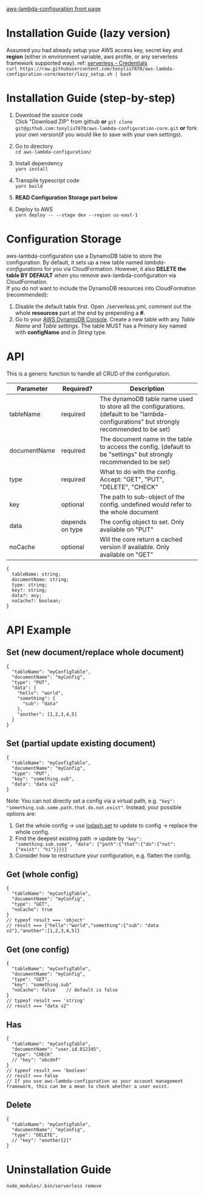 [aws-lambda-configuration front page](https://github.com/tonyliu7870/aws-lambda-configuration)  
# Installation Guide (lazy version)  
Assumed you had already setup your AWS access key, secret key and **region** (either in environment variable, aws profile, or any serverless framework supported way). ref: [serverless - Credentials](https://serverless.com/framework/docs/providers/aws/guide/credentials/)  
`curl https://raw.githubusercontent.com/tonyliu7870/aws-lambda-configuration-core/master/lazy_setup.sh | bash`  
  
# Installation Guide (step-by-step)  
1. Download the source code  
Click "Download ZIP" from github **or** `git clone git@github.com:tonyliu7870/aws-lambda-configuration-core.git` **or** fork your own version(if you would like to save with your own settings).  
2. Go to directory  
`cd aws-lambda-configuration/`  
  
3. Install dependency  
`yarn install`  
  
4. Transpile typescript code  
`yarn build`  
  
5. **READ Configuration Storage part below**   
  
6. Deploy to AWS  
`yarn deploy -- --stage dev --region us-east-1`  
  
# Configuration Storage  
aws-lambda-configuration use a DynamoDB table to store the configuration. By default, it sets up a new table named *lambda-configurations* for you via CloudFormation. However, it also **DELETE the table BY DEFAULT** when you remove aws-lambda-configuration via CloudFormation.  
If you do not want to include the DynamoDB resources into CloudFormation (recommended):  
1. Disable the default table first. Open ./serverless.yml, comment out the whole **resources** part at the end by prepending a **#**.  
2. Go to your [AWS DynamoDB Console](https://console.aws.amazon.com/dynamodb/home). Create a new table with any *Table Name* and *Table settings*. The table MUST has a *Primary key* named with **configName** and in *String* type.  
  
# API  
This is a generic function to handle all CRUD of the configuration.  

| Parameter | Required? | Description |  
| --- | --- | --- |  
| tableName | required | The dynamoDB table name used to store all the configurations. (default to be "lambda-configurations" but strongly recommended to be set) |  
| documentName | required | The document name in the table to access the config. (default to be "settings" but strongly recommended to be set) |  
| type | required | What to do with the config. Accept: "GET", "PUT", "DELETE", "CHECK" |  
| key | optional | The path to sub-object of the config. undefined would refer to the whole document |  
| data | depends on type | The config object to set. Only available on "PUT" |  
| noCache | optional | Will the core return a cached version if available. Only available on "GET" |  
  
```
{
  tableName: string;
  documentName: string;
  type: string;
  key?: string;
  data?: any;
  noCache?: boolean;
}
```
  
# API Example  
## Set (new document/replace whole document)  
```
{
  "tableName": "myConfigTable",
  "documentName": "myConfig",
  "type": "PUT",
  "data": {
    "hello": "world",
    "something": {
      "sub": "data"
    },
    "another": [1,2,3,4,5]
  }
}
```
  
## Set (partial update existing document)
```
{
  "tableName": "myConfigTable",
  "documentName": "myConfig",
  "type": "PUT",
  "key": "something.sub",
  "data": "data v2"
}
```
Note: You can not directly set a config via a virtual path, e.g. `"key": "something.sub.some.path.that.do.not.exist"`. Instead, your possible options are:  
1. Get the whole config -> use [lodash.set](https://lodash.com/docs/#set) to update to config -> replace the whole config.  
2. Find the deepest existing path -> update by `"key": "something.sub.some", "data": {"path":{"that":{"do":{"not":{"exist": "hi"}}}}}`  
3. Consider how to restructure your configuration, e.g. flatten the config.  
  
## Get (whole config) 
```
{
  "tableName": "myConfigTable",
  "documentName": "myConfig",
  "type": "GET",
  "noCache": true
}
// typeof result === 'object'
// result === {"hello":"world","something":{"sub": "data v2"},"another":[1,2,3,4,5]}
```
  
## Get (one config) 
```
{
  "tableName": "myConfigTable",
  "documentName": "myConfig",
  "type": "GET",
  "key": "something.sub"
  "noCache": false    // default is false
}
// typeof result === 'string'
// result === "data v2"
```
  
## Has  
```
{
  "tableName": "myConfigTable",
  "documentName": "user.id.012345",
  "type": "CHECK"
  // "key": "abcdef"
}
// typeof result === 'boolean'
// result === false
// If you use aws-lambda-configuration as your account management framework, this can be a mean to check whether a user exist.
```
  
## Delete
```
{
  "tableName": "myConfigTable",
  "documentName": "myConfig",
  "type": "DELETE",
  // "key": "another[2]"
}
```
  
# Uninstallation Guide  
`node_modules/.bin/serverless remove`  
